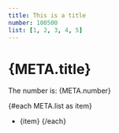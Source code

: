 ```yaml
---
title: This is a title
number: 100500
list: [1, 2, 3, 4, 5]
---
```


<script context="module">
    let a = 'fff';
</script>

# {META.title} #

The number is: {META.number}

{#each META.list as item}
* {item}
{/each}